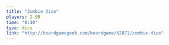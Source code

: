 ```yaml
---
title: "Zombie Dice"
players: 2-99
time: "0:10"
type: dice
link: "http://boardgamegeek.com/boardgame/62871/zombie-dice"
---
```

